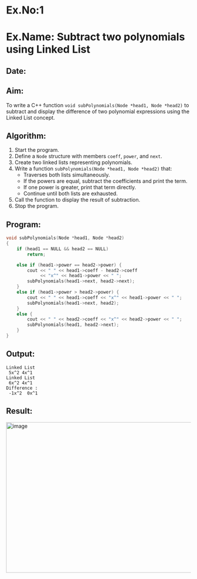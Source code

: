 # Ex.No:1  
# Ex.Name: Subtract two polynomials using Linked List  

## Date:  

## Aim:  
To write a C++ function `void subPolynomials(Node *head1, Node *head2)` to subtract and display the difference of two polynomial expressions using the Linked List concept.  

## Algorithm:  
1. Start the program.  
2. Define a `Node` structure with members `coeff`, `power`, and `next`.  
3. Create two linked lists representing polynomials.  
4. Write a function `subPolynomials(Node *head1, Node *head2)` that:  
   - Traverses both lists simultaneously.  
   - If the powers are equal, subtract the coefficients and print the term.  
   - If one power is greater, print that term directly.  
   - Continue until both lists are exhausted.  
5. Call the function to display the result of subtraction.  
6. Stop the program.  

## Program:
```cpp
void subPolynomials(Node *head1, Node *head2)
{
    if (head1 == NULL && head2 == NULL)
        return;

    else if (head1->power == head2->power) {
        cout << " " << head1->coeff - head2->coeff 
             << "x^" << head1->power << " ";
        subPolynomials(head1->next, head2->next);
    }
    else if (head1->power > head2->power) {
        cout << " " << head1->coeff << "x^" << head1->power << " ";
        subPolynomials(head1->next, head2);
    }
    else {
        cout << " " << head2->coeff << "x^" << head2->power << " ";
        subPolynomials(head1, head2->next);
    }
}
```

## Output:
```
Linked List
 5x^2 4x^1
Linked List
 6x^2 4x^1
Difference :
 -1x^2  0x^1
```
## Result:
<img width="875" height="411" alt="image" src="https://github.com/user-attachments/assets/9896e5e5-f865-4e52-8183-f44e2ab215a7" />

